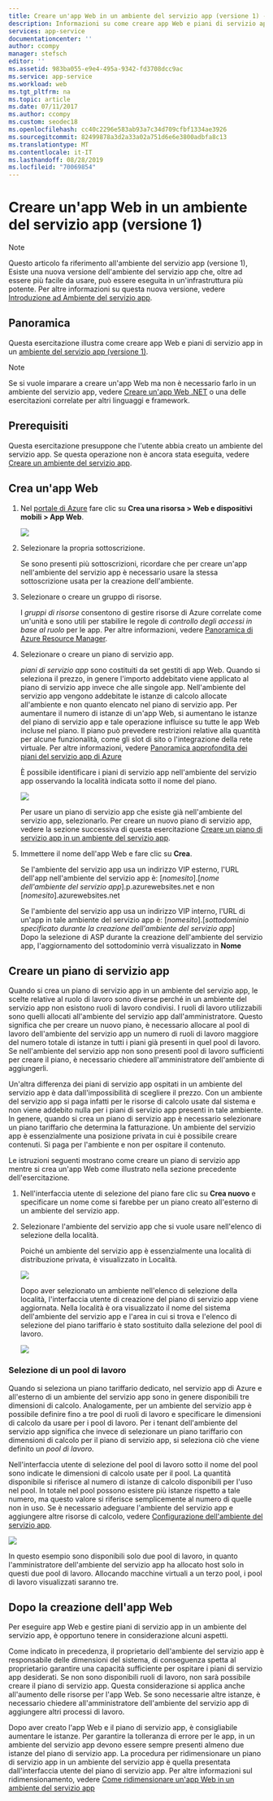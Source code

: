 ```yaml
---
title: Creare un'app Web in un ambiente del servizio app (versione 1) - Azure
description: Informazioni su come creare app Web e piani di servizio app in un ambiente del servizio app (versione 1)
services: app-service
documentationcenter: ''
author: ccompy
manager: stefsch
editor: ''
ms.assetid: 983ba055-e9e4-495a-9342-fd3708dcc9ac
ms.service: app-service
ms.workload: web
ms.tgt_pltfrm: na
ms.topic: article
ms.date: 07/11/2017
ms.author: ccompy
ms.custom: seodec18
ms.openlocfilehash: cc40c2296e583ab93a7c34d709cfbf1334ae3926
ms.sourcegitcommit: 82499878a3d2a33a02a751d6e6e3800adbfa8c13
ms.translationtype: MT
ms.contentlocale: it-IT
ms.lasthandoff: 08/28/2019
ms.locfileid: "70069854"
---
```

# <a name="create-a-web-app-in-an-app-service-environment-v1"></a>Creare un'app Web in un ambiente del servizio app (versione 1)

> [!NOTE]
> Questo articolo fa riferimento all'ambiente del servizio app (versione 1),  Esiste una nuova versione dell'ambiente del servizio app che, oltre ad essere più facile da usare, può essere eseguita in un'infrastruttura più potente. Per altre informazioni su questa nuova versione, vedere [Introduzione ad Ambiente del servizio app](intro.md).
> 

## <a name="overview"></a>Panoramica
Questa esercitazione illustra come creare app Web e piani di servizio app in un [ambiente del servizio app (versione 1)](app-service-app-service-environment-intro.md). 

> [!NOTE]
> Se si vuole imparare a creare un'app Web ma non è necessario farlo in un ambiente del servizio app, vedere [Creare un'app Web .NET](../app-service-web-get-started-dotnet.md) o una delle esercitazioni correlate per altri linguaggi e framework.
> 
> 

## <a name="prerequisites"></a>Prerequisiti
Questa esercitazione presuppone che l'utente abbia creato un ambiente del servizio app. Se questa operazione non è ancora stata eseguita, vedere [Creare un ambiente del servizio app](app-service-web-how-to-create-an-app-service-environment.md). 

## <a name="create-a-web-app"></a>Crea un'app Web
1. Nel [portale di Azure](https://portal.azure.com/) fare clic su **Crea una risorsa > Web e dispositivi mobili > App Web**. 
   
    ![][1]
2. Selezionare la propria sottoscrizione.  
   
    Se sono presenti più sottoscrizioni, ricordare che per creare un'app nell'ambiente del servizio app è necessario usare la stessa sottoscrizione usata per la creazione dell'ambiente. 
3. Selezionare o creare un gruppo di risorse.
   
    I *gruppi di risorse* consentono di gestire risorse di Azure correlate come un'unità e sono utili per stabilire le regole di *controllo degli accessi in base al ruolo* per le app. Per altre informazioni, vedere [Panoramica di Azure Resource Manager][ResourceGroups]. 
4. Selezionare o creare un piano di servizio app.
   
    *piani di servizio app* sono costituiti da set gestiti di app Web.  Quando si seleziona il prezzo, in genere l'importo addebitato viene applicato al piano di servizio app invece che alle singole app. Nell'ambiente del servizio app vengono addebitate le istanze di calcolo allocate all'ambiente e non quanto elencato nel piano di servizio app.  Per aumentare il numero di istanze di un'app Web, si aumentano le istanze del piano di servizio app e tale operazione influisce su tutte le app Web incluse nel piano.  Il piano può prevedere restrizioni relative alla quantità per alcune funzionalità, come gli slot di sito o l'integrazione della rete virtuale.  Per altre informazioni, vedere [Panoramica approfondita dei piani del servizio app di Azure](../overview-hosting-plans.md)
   
    È possibile identificare i piani di servizio app nell'ambiente del servizio app osservando la località indicata sotto il nome del piano.  
   
    ![][5]
   
    Per usare un piano di servizio app che esiste già nell'ambiente del servizio app, selezionarlo. Per creare un nuovo piano di servizio app, vedere la sezione successiva di questa esercitazione [Creare un piano di servizio app in un ambiente del servizio app](#createplan).
5. Immettere il nome dell'app Web e fare clic su **Crea**. 
   
    Se l'ambiente del servizio app usa un indirizzo VIP esterno, l'URL dell'app nell'ambiente del servizio app è: [*nomesito*].[*nome dell'ambiente del servizio app*].p.azurewebsites.net e non [*nomesito*].azurewebsites.net
   
    Se l'ambiente del servizio app usa un indirizzo VIP interno, l'URL di un'app in tale ambiente del servizio app è: [*nomesito*].[*sottodominio specificato durante la creazione dell'ambiente del servizio app*]   
    Dopo la selezione di ASP durante la creazione dell'ambiente del servizio app, l'aggiornamento del sottodominio verrà visualizzato in **Nome**

## <a name="createplan"></a> Creare un piano di servizio app
Quando si crea un piano di servizio app in un ambiente del servizio app, le scelte relative al ruolo di lavoro sono diverse perché in un ambiente del servizio app non esistono ruoli di lavoro condivisi.  I ruoli di lavoro utilizzabili sono quelli allocati all'ambiente del servizio app dall'amministratore.  Questo significa che per creare un nuovo piano, è necessario allocare al pool di lavoro dell'ambiente del servizio app un numero di ruoli di lavoro maggiore del numero totale di istanze in tutti i piani già presenti in quel pool di lavoro.  Se nell'ambiente del servizio app non sono presenti pool di lavoro sufficienti per creare il piano, è necessario chiedere all'amministratore dell'ambiente di aggiungerli.

Un'altra differenza dei piani di servizio app ospitati in un ambiente del servizio app è data dall'impossibilità di scegliere il prezzo.  Con un ambiente del servizio app si paga infatti per le risorse di calcolo usate dal sistema e non viene addebito nulla per i piani di servizio app presenti in tale ambiente.  In genere, quando si crea un piano di servizio app è necessario selezionare un piano tariffario che determina la fatturazione.  Un ambiente del servizio app è essenzialmente una posizione privata in cui è possibile creare contenuti.  Si paga per l'ambiente e non per ospitare il contenuto.

Le istruzioni seguenti mostrano come creare un piano di servizio app mentre si crea un'app Web come illustrato nella sezione precedente dell'esercitazione.

1. Nell'interfaccia utente di selezione del piano fare clic su **Crea nuovo** e specificare un nome come si farebbe per un piano creato all'esterno di un ambiente del servizio app.
2. Selezionare l'ambiente del servizio app che si vuole usare nell'elenco di selezione della località.
   
    Poiché un ambiente del servizio app è essenzialmente una località di distribuzione privata, è visualizzato in Località. 
   
    ![][2]
   
    Dopo aver selezionato un ambiente nell'elenco di selezione della località, l'interfaccia utente di creazione del piano di servizio app viene aggiornata.  Nella località è ora visualizzato il nome del sistema dell'ambiente del servizio app e l'area in cui si trova e l'elenco di selezione del piano tariffario è stato sostituito dalla selezione del pool di lavoro.  
   
    ![][3]

### <a name="selecting-a-worker-pool"></a>Selezione di un pool di lavoro
Quando si seleziona un piano tariffario dedicato, nel servizio app di Azure e all'esterno di un ambiente del servizio app sono in genere disponibili tre dimensioni di calcolo.  Analogamente, per un ambiente del servizio app è possibile definire fino a tre pool di ruoli di lavoro e specificare le dimensioni di calcolo da usare per i pool di lavoro.  Per i tenant dell'ambiente del servizio app significa che invece di selezionare un piano tariffario con dimensioni di calcolo per il piano di servizio app, si seleziona ciò che viene definito un *pool di lavoro*.  

Nell'interfaccia utente di selezione del pool di lavoro sotto il nome del pool sono indicate le dimensioni di calcolo usate per il pool.  La quantità disponibile si riferisce al numero di istanze di calcolo disponibili per l'uso nel pool.  In totale nel pool possono esistere più istanze rispetto a tale numero, ma questo valore si riferisce semplicemente al numero di quelle non in uso.  Se è necessario adeguare l'ambiente del servizio app e aggiungere altre risorse di calcolo, vedere [Configurazione dell'ambiente del servizio app](app-service-web-configure-an-app-service-environment.md).

![][4]

In questo esempio sono disponibili solo due pool di lavoro, in quanto l'amministratore dell'ambiente del servizio app ha allocato host solo in questi due pool di lavoro.  Allocando macchine virtuali a un terzo pool, i pool di lavoro visualizzati saranno tre.  

## <a name="after-web-app-creation"></a>Dopo la creazione dell'app Web
Per eseguire app Web e gestire piani di servizio app in un ambiente del servizio app, è opportuno tenere in considerazione alcuni aspetti.  

Come indicato in precedenza, il proprietario dell'ambiente del servizio app è responsabile delle dimensioni del sistema, di conseguenza spetta al proprietario garantire una capacità sufficiente per ospitare i piani di servizio app desiderati. Se non sono disponibili ruoli di lavoro, non sarà possibile creare il piano di servizio app.  Questa considerazione si applica anche all'aumento delle risorse per l'app Web.  Se sono necessarie altre istanze, è necessario chiedere all'amministratore dell'ambiente del servizio app di aggiungere altri processi di lavoro.

Dopo aver creato l'app Web e il piano di servizio app, è consigliabile aumentare le istanze.  Per garantire la tolleranza di errore per le app, in un ambiente del servizio app devono essere sempre presenti almeno due istanze del piano di servizio app.  La procedura per ridimensionare un piano di servizio app in un ambiente del servizio app è quella presentata dall'interfaccia utente del piano di servizio app.  Per altre informazioni sul ridimensionamento, vedere [Come ridimensionare un'app Web in un ambiente del servizio app](app-service-web-scale-a-web-app-in-an-app-service-environment.md)

<!--Image references-->
[1]: ./media/app-service-web-how-to-create-a-web-app-in-an-ase/createaspnewwebapp.png
[2]: ./media/app-service-web-how-to-create-a-web-app-in-an-ase/createasplocation.png
[3]: ./media/app-service-web-how-to-create-a-web-app-in-an-ase/createaspselected.png
[4]: ./media/app-service-web-how-to-create-a-web-app-in-an-ase/createaspworkerpool.png
[5]: ./media/app-service-web-how-to-create-a-web-app-in-an-ase/selectaspinase.png

<!--Links-->
[WhatisASE]: app-service-app-service-environment-intro.md
[Appserviceplans]: ../overview-hosting-plans.md
[HowtoCreateASE]: app-service-web-how-to-create-an-app-service-environment.md
[HowtoScale]: app-service-web-scale-a-web-app-in-an-app-service-environment.md
[HowtoConfigureASE]: app-service-web-configure-an-app-service-environment.md
[ResourceGroups]: ../../azure-resource-manager/resource-group-overview.md
[AzurePowershell]: https://azure.microsoft.com/documentation/articles/powershell-install-configure/
